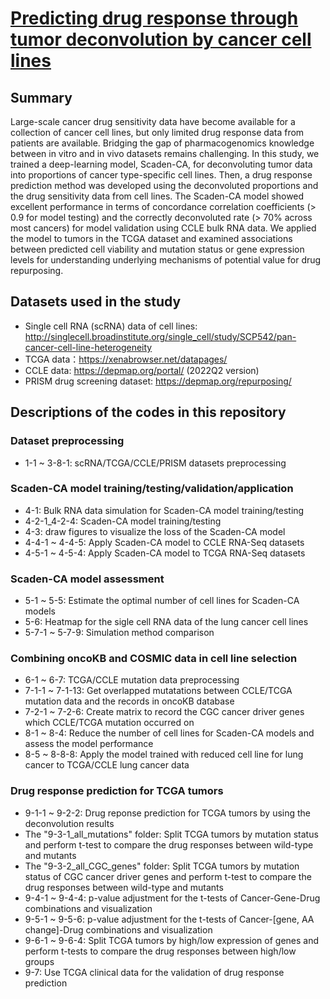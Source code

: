 # [Predicting drug response through tumor deconvolution by cancer cell lines](https://github.com/ychsu2014/Predicting_drug_response_through_tumor_deconvolution_by_cancer_cell_lines)
## Summary
Large-scale cancer drug sensitivity data have become available for a collection of cancer cell lines, but only limited drug response data from patients are available. Bridging the gap of pharmacogenomics knowledge between in vitro and in vivo datasets remains challenging. In this study, we trained a deep-learning model, Scaden-CA, for deconvoluting tumor data into proportions of cancer type-specific cell lines. Then, a drug response prediction method was developed using the deconvoluted proportions and the drug sensitivity data from cell lines. The Scaden-CA model showed excellent performance in terms of concordance correlation coefficients (> 0.9 for model testing) and the correctly deconvoluted rate (> 70% across most cancers) for model validation using CCLE bulk RNA data. We applied the model to tumors in the TCGA dataset and examined associations between predicted cell viability and mutation status or gene expression levels for understanding underlying mechanisms of potential value for drug repurposing.

## Datasets used in the study
* Single cell RNA (scRNA) data of cell lines: http://singlecell.broadinstitute.org/single_cell/study/SCP542/pan-cancer-cell-line-heterogeneity
* TCGA data：https://xenabrowser.net/datapages/
* CCLE data: https://depmap.org/portal/ (2022Q2 version)
* PRISM drug screening dataset: https://depmap.org/repurposing/

## Descriptions of the codes in this repository
### Dataset preprocessing
* 1-1 ~ 3-8-1: scRNA/TCGA/CCLE/PRISM datasets preprocessing
### Scaden-CA model training/testing/validation/application
* 4-1: Bulk RNA data simulation for Scaden-CA model training/testing
* 4-2-1_4-2-4: Scaden-CA model training/testing
* 4-3: draw figures to visualize the loss of the Scaden-CA model
* 4-4-1 ~ 4-4-5: Apply Scaden-CA model to CCLE RNA-Seq datasets
* 4-5-1 ~ 4-5-4: Apply Scaden-CA model to TCGA RNA-Seq datasets
### Scaden-CA model assessment
* 5-1 ~ 5-5: Estimate the optimal number of cell lines for Scaden-CA models
* 5-6: Heatmap for the sigle cell RNA data of the lung cancer cell lines
* 5-7-1 ~ 5-7-9: Simulation method comparison
### Combining oncoKB and COSMIC data in cell line selection
* 6-1 ~ 6-7: TCGA/CCLE mutation data preprocessing
* 7-1-1 ~ 7-1-13: Get overlapped mutatations between CCLE/TCGA mutation data and the records in oncoKB database
* 7-2-1 ~ 7-2-6: Create matrix to record the CGC cancer driver genes which CCLE/TCGA mutation occurred on
* 8-1 ~ 8-4: Reduce the number of cell lines for Scaden-CA models and assess the model performance
* 8-5 ~ 8-8-8: Apply the model trained with reduced cell line for lung cancer to TCGA/CCLE lung cancer data
### Drug response prediction for TCGA tumors
* 9-1-1 ~ 9-2-2: Drug reponse prediction for TCGA tumors by using the deconvolution results
* The "9-3-1_all_mutations" folder: Split TCGA tumors by mutation status and perform t-test to compare the drug responses between wild-type and mutants
* The "9-3-2_all_CGC_genes" folder: Split TCGA tumors by mutation status of CGC cancer driver genes and perform t-test to compare the drug responses between wild-type and mutants
* 9-4-1 ~ 9-4-4: p-value adjustment for the t-tests of Cancer-Gene-Drug combinations and visualization
* 9-5-1 ~ 9-5-6: p-value adjustment for the t-tests of Cancer-[gene, AA change]-Drug combinations and visualization
* 9-6-1 ~ 9-6-4: Split TCGA tumors by high/low expression of genes and perform t-tests to compare the drug responses between high/low groups
* 9-7: Use TCGA clinical data for the validation of drug response prediction



